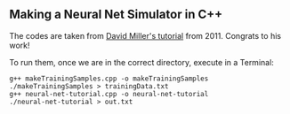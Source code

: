 ## Making a Neural Net Simulator in C++

The codes are taken from [David Miller's tutorial](http://www.millermattson.com/dave/?p=54) from 2011. Congrats to his work!

To run them, once we are in the correct directory, execute in a Terminal:
```
g++ makeTrainingSamples.cpp -o makeTrainingSamples
./makeTrainingSamples > trainingData.txt
g++ neural-net-tutorial.cpp -o neural-net-tutorial
./neural-net-tutorial > out.txt
```
